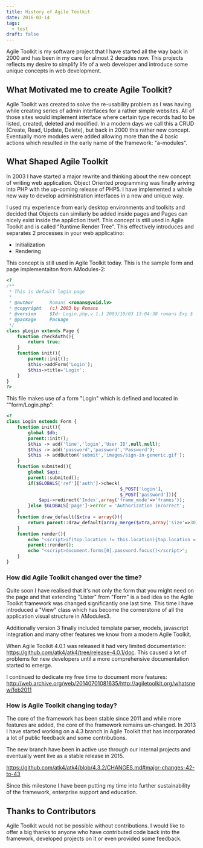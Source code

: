 ```yaml
---
title: History of Agile Toolkit
date: 2016-03-14
tags:
  - test
draft: false
---
```


Agile Toolkit is my software project that I have started all the way back in 2000 and has been in my care for almost 2 decades now. This projects reflects my desire to simplify life of a web developer and introduce some unique concepts in web development.

## What Motivated me to create Agile Toolkit?

Agile Toolkit was created to solve the re-usability problem as I was having while creating series of admin interfaces for a rather simple websites. All of those sites would implement interface where certain type records had to be listed, created, deleted and modified. In a modern days we call this a CRUD (Create, Read, Update, Delete), but back in 2000 this rather new concept. Eventually more modules were added allowing more than the 4 basic actions which resulted in the early name of the framework: "a-modules".

## What Shaped Agile Toolkit

In 2003 I have started a major rewrite and thinking about the new concept of writing web application. Object Oriented programming was finally ariving into PHP with the up-coming release of PHP5. I have implemented a whole new way to develop administration interfaces in a new and unique way. 

<!-- excerpt -->

I used my experience from early desktop environments and toolkits and decided that Objects can similarly be added inside pages and Pages can nicely exist inside the appliction itself. This concept is still used in Agile Toolkit and is called "Runtime Render Tree". This effectively introduces and separates 2 processes in your web applicatino:

 - Initialization
 - Rendering
 
This concept is still used in Agile Toolkit today. This is the sample form and page implementaiton from AModules-2:

``` php
<?
/**
 * This is default login page
 *
 * @author		Romans <romans@void.lv>
 * @copyright	(c) 2003 by Romans
 * @version		$Id: Login.php,v 1.1 2003/10/03 13:04:38 romans Exp $
 * @package		Package
 */
class pLogin extends Page {
    function checkAuth(){
        return true;
    }
    function init(){
        parent::init();
        $this->addForm('Login');
        $this->title='Login';
    }
}
?>
```

This file makes use of a form "Login" which is defined and located in ""form/Login.php":

``` php
<?
class Login extends Form {
    function init(){
        global $db;
        parent::init();
        $this -> add('line','login','User ID',null,null);
        $this -> add('password','password','Password');
        $this -> addButton('submit','images/sign-in-generic.gif');
    }
    function submited(){
        global $api;
        parent::submited();
        if($GLOBALS['ref']['auth']->check(
                                          $_POST['login'],
                                          $_POST['password'])){
            $api->redirect('Index',array('frame_mode'=>'frames'));
        }else $GLOBALS['page']->error = 'Authorization incorrect';
    }
    function draw_default($xtra = array()){
        return parent::draw_default(array_merge($xtra,array('size'=>30)));
    }
    function render(){
    	echo "<script>if(top.location != this.location){top.location = this.location;}</script>";
        parent::render();
        echo "<script>document.forms[0].password.focus()</script>";
    }
}
```

### How did Agile Toolkit changed over the time?

Quite soon I have realised that it's not only the form that you might need on the page and that extending "Lister" from "Form" is a bad idea so the Agile Toolkit framework was changed significantly one last time. This time I have introduced a "View" class which has become the cornerstone of all the application visual structure in AModules3.

Additionally version 3 finally included template parser, models, javascript integration and many other features we know from a modern Agile Toolkit. 


When Agile Toolkit 4.0.1 was released it had very limited documentation: https://github.com/atk4/atk4/tree/release-4.0.1/doc. This caused a lot of problems for new developers until a more comprehensive documentation started to emerge. 

I continued to dedicate my free time to document more features: http://web.archive.org/web/20140701081635/http://agiletoolkit.org/whatsnew/feb2011

### How is Agile Toolkit changing today?

The core of the framework has been stable since 2011 and while more features are added, the core of the framework remains un-changed. In 2013 I have started working on a 4.3 branch in Agile Toolkit that has incorporated a lot of public feedback and some contributions.


The new branch have been in active use through our internal projects and eventually went live as a stable release in 2015.

https://github.com/atk4/atk4/blob/4.3.2/CHANGES.md#major-changes-42-to-43

Since this milestone I have been putting my time into further sustainability of the framework, enterprise support and education. 


## Thanks to Contributors

Agile Toolkit would not be possible without contributions. I would like to offer a big thanks to anyone who have contributed code back into the framework, developed projects on it or even provided some feedback. 

